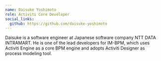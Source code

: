 ```yaml
--- 
name: Daisuke Yoshimoto
role: Activiti Core Developer
social_links:
  github: https://github.com/daisuke-yoshimoto
---
```


Daisuke is a software engineer at Japanese software company NTT DATA INTRAMART. He is one of the lead developers for IM-BPM, which uses Activiti Engine as a core BPM engine and adopts Activiti Designer as process modeling tool.
